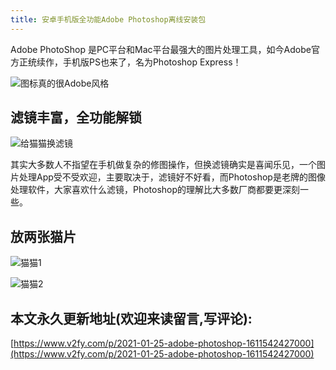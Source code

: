 ```yaml
---
title: 安卓手机版全功能Adobe Photoshop离线安装包
---
```



Adobe PhotoShop 是PC平台和Mac平台最强大的图片处理工具，如今Adobe官方正统续作，手机版PS也来了，名为Photoshop Express！

![图标真的很Adobe风格](https://cdn.fangyuanxiaozhan.com/assets/1611542985874yxRDmee1.jpeg)



## 滤镜丰富，全功能解锁



![给猫猫换滤镜](https://cdn.fangyuanxiaozhan.com/assets/161154388117230ppcRP1.gif)



其实大多数人不指望在手机做复杂的修图操作，但换滤镜确实是喜闻乐见，一个图片处理App受不受欢迎，主要取决于，滤镜好不好看，而Photoshop是老牌的图像处理软件，大家喜欢什么滤镜，Photoshop的理解比大多数厂商都要更深刻一些。

## 放两张猫片



![猫猫1](https://cdn.fangyuanxiaozhan.com/assets/1611544010893HcfifkpK.jpeg)

![猫猫2](https://cdn.fangyuanxiaozhan.com/assets/1611544009676w5mSXGdC.jpeg)



## 本文永久更新地址(欢迎来读留言,写评论):

[https://www.v2fy.com/p/2021-01-25-adobe-photoshop-1611542427000](https://www.v2fy.com/p/2021-01-25-adobe-photoshop-1611542427000)
